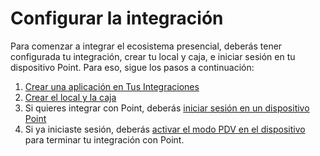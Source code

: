 # Configurar la integración

Para comenzar a integrar el ecosistema presencial, deberás tener configurada tu integración, crear tu local y caja, e iniciar sesión en tu dispositivo Point. Para eso, sigue los pasos a continuación:

1. [Crear una aplicación en Tus Integraciones](/developers/es/docs/ecosistema-presencial/integration-configuration/create-app)
2. [Crear el local y la caja](/developers/es/docs/ecosistema-presencial/integration-configuration/create-store-point-of-sale)
3. Si quieres integrar con Point, deberás [iniciar sesión en un dispositivo Point](/developers/es/docs/ecosistema-presencial/integration-configuration/signin-point)
4. Si ya iniciaste sesión, deberás [activar el modo PDV en el dispositivo](/developers/es/docs/ecosistema-presencial/integration-configuration/enable-pdv) para terminar tu integración con Point.